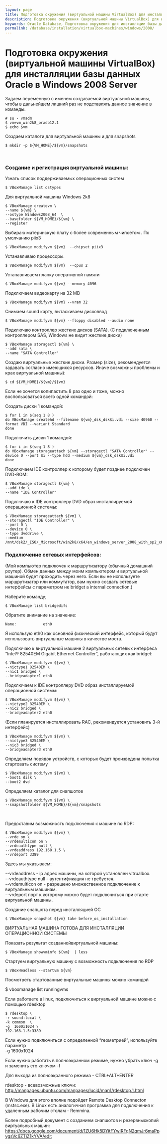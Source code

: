 ```yaml
---
layout: page
title: Подготовка окружения (виртуальной машины VirtualBox) для инсталляции базы данных Oracle в Windows 2008 Server
description: Подготовка окружения (виртуальной машины VirtualBox) для инсталляции базы данных Oracle в Windows 2008 Server
keywords: Oracle Database, Подготовка окружения для инсталляции базы данных Oracle в Windows 2008 Server, VirtualBox
permalink: /database/installation/virtualbox-machines/windows/2008/
---
```


# Подготовка окружения (виртуальной машины VirtualBox) для инсталляции базы данных Oracle в Windows 2008 Server

Задаем переменную с именем создаваемой виртуальной машины, чтобы в дальнейшем лишний раз не подставлять данное значение в команды.

    # su - vmadm
    $ vm=vm_win2k8_oradb12.1
    $ echo $vm

Создаем каталоги для виртуальной машины и для snapshots

    $ mkdir -p ${VM_HOME}/${vm}/snapshots

<br/>

### Создание и регистрация виртуальной машины:

Узнать список поддерживаемых операционных систем

    $ VBoxManage list ostypes

Для виртуальной машины Windows 2k8

    $ VBoxManage createvm \
    --name ${vm} \
    --ostype Windows2008_64  \
    --basefolder ${VM_HOME}/${vm} \
    --register

Выбираю материнскую плату с более современным чипсетом . По умолчанию piix3

    $ VBoxManage modifyvm ${vm}  --chipset piix3

Устанавливаю процессоры.

    $ VBoxManage modifyvm ${vm}  --cpus 2

Устанавливаем планку оперативной памяти

    $ VBoxManage modifyvm ${vm} --memory 4096

Подключаем видеокарту на 32 MB

    $ VBoxManage modifyvm ${vm} --vram 32

Снимаем sound карту, вытаскиваем дисковвод

    $ VBoxManage modifyvm ${vm} --floppy disabled --audio none

Подключаю контроллер жестких дисков (SATA). (С подключенным контроллером SAS, Windows не видит жесткие диски)

    $ VBoxManage storagectl ${vm} \
    --add sata \
    --name "SATA Controller"

Создаю виртуальные жесткие диски. Размер (size), рекомендуется задавать согласно имеющихся ресурсов. Иначе возможны проблемы и крах виртуальной машины):

    $ cd ${VM_HOME}/${vm}/${vm}

Если не хочется копипастить 8 раз одно и тоже, можно воспользоваться всего одной командой:

Создать диски 1 командой:

    $ for i in $(seq 1 8 )
    do VBoxManage createhd --filename ${vm}_dsk_dsk$i.vdi --size 40960 --format VDI --variant Standard
    done

Подключить диски 1 командой:

    $ for i in $(seq 1 8 )
    do VBoxManage storageattach ${vm} --storagectl "SATA Controller" --device 0 --port $i --type hdd --medium ${vm}_dsk_dsk$i.vdi
    done

Подключаем IDE контроллер к которому будет позднее подключен DVD-ROM:

    $ VBoxManage storagectl ${vm} \
    --add ide \
    --name "IDE Controller"

Подключаю к IDE контроллеру DVD образ инсталлируемой операционной системы:

    $ VBoxManage storageattach ${vm} \
    --storagectl "IDE Controller" \
    --port 0 \
    --device 0 \
    --type dvddrive \
    --medium /mnt/dsk2/_ISO/_Microsoft/win2k8/x64/en_windows_server_2008_with_sp2_x64_dvd_342336.iso

### Подключение сетевых интерфейсов:

(Мой компьютер подключен к маршрутизатору (обычный домашний роутер). Обмен данных между моим компьютером и виртуальной машиной будет проходить через него. Если вы не используете маршрутизатор или коммутатор, вам нужно создать сетевые интерфейсы с параметром не bridget а internal connection.)

Наберите команду;

    $ VBoxManage list bridgedifs

Обратите внимание на значение:

    Name:            eth0

Я использую eth0 как основной физический интерфейс, который будут использовать виртуальные машины в качестве моста.

Подключаю к виртуальной машине 2 виртуальных сетевых интерфеса “Intel® 82540EM Gigabit Ethernet Controller”, работающих как bridget:

    $ VBoxManage modifyvm ${vm} \
    --nictype1 82540EM \
    --nic1 bridged \
    --bridgeadapter1 eth0

Подключаем к IDE контроллеру DVD образ инсталлируемой операционной системы:

    $ VBoxManage modifyvm ${vm} \
    --nictype2 82540EM \
    --nic2 bridged \
    --bridgeadapter2 eth0

(Если планируется инсталлировать RAC, рекомендуется установить 3-й интерфейс)

    $ VBoxManage modifyvm ${vm} \
    --nictype3 82540EM \
    --nic3 bridged \
    --bridgeadapter3 eth0

Определяем порядок устройств, с которых будет произведена попытка стартовать систему

    $ VBoxManage modifyvm ${vm} \
    --boot1 disk \
    --boot2 dvd

Определяем каталог для снапшотов

    $ VBoxManage modifyvm ${vm} \
    --snapshotfolder ${VM_HOME}/${vm}/snapshots

<br/>

Предоставим возможность подключения к машине по RDP:

    $ VBoxManage modifyvm ${vm} \
    --vrde on \
    --vrdemulticon on \
    --vrdeauthtype null \
    --vrdeaddress 192.168.1.5 \
    --vrdeport 3389

Здесь мы указываем:

--vrdeaddress - ip адрес машины, на которой установлен vitrualbox.  
--vrdeauthtype null - аутентификация не требуется.  
--vrdemulticon on - разрешено множественное подключение к виртуальным машинам.  
--vrdeport порт к которому можно будет подключиться при старте виртуальной машины.

Создание снапшота перед инсталляцией ОС

    $ VBoxManage snapshot ${vm} take before_os_installation

ВИРТУАЛЬНАЯ МАШИНА ГОТОВА ДЛЯ ИНСТАЛЛЯЦИИ ОПЕРАЦИОННОЙ СИСТЕМЫ

Показать результат созданнойвиртуальной машины:

    $ VBoxManage showvminfo ${vm}  | less

Стартуем виртуальную машину с возможность подключения по RDP

    $ VBoxHeadless --startvm ${vm}

Посмотреть стартованные виртуальные машины можно командой

\$ vboxmanage list runningvms

Если работаете в linux, подключиться к виртуальной машине можно с помощью rdesktop

    $ rdesktop \
    -r sound:local \
    -k common  \
    -g  1600x1024 \
    192.168.1.5:3389

Если нужно подключиться с определенной “геометрией”, используйте параметр  
-g 1600x1024

Если нужно работать в полноэкранном режиме, нужно убрать ключ -g и заменить его ключом -f

Для выхода из полноэкранного режима - CTRL+ALT+ENTER

rdesktop - всевозможные ключи:<br/>
http://manpages.ubuntu.com/manpages/lucid/man1/rdesktop.1.html<br/>

В Windows для этого вполне подойдет Remote Desktop Connecton (mstsc.exe). В Linux есть аналогичная программа для подключения к удаленным рабочим столам - Remmina.

Более подробный документ с созданием снапшотов и резервныхкопий виртуальных машин:<br/>
https://docs.google.com/document/d/1ZU6Hk5DYitFYwlRFqN2qmJr6maPpvgsVc6ZTiZ1kYVA/edit
